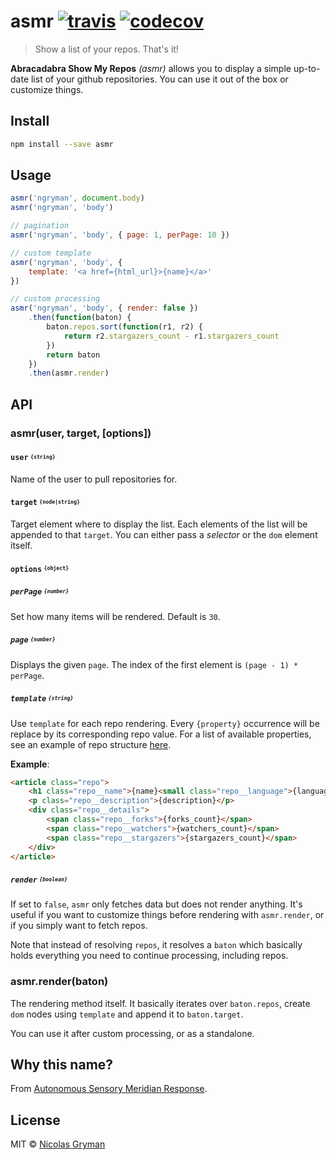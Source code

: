 # asmr [![travis][travis-image]][travis-url] [![codecov][codecov-image]][codecov-url]

[travis-image]: https://img.shields.io/travis/ngryman/asmr.svg?style=flat
[travis-url]: https://travis-ci.org/ngryman/asmr
[codecov-image]: https://img.shields.io/codecov/c/github/ngryman/asmr.svg
[codecov-url]: https://codecov.io/github/ngryman/asmr

> Show a list of your repos. That's it!


**Abracadabra Show My Repos** *(asmr)* allows you to display a simple up-to-date list of your
github repositories.
You can use it out of the box or customize things.

## Install

```bash
npm install --save asmr
```

## Usage

```javascript
asmr('ngryman', document.body)
asmr('ngryman', 'body')

// pagination
asmr('ngryman', 'body', { page: 1, perPage: 10 })

// custom template
asmr('ngryman', 'body', {
	template: '<a href={html_url}>{name}</a>'
})

// custom processing
asmr('ngryman', 'body', { render: false })
	.then(function(baton) {
		baton.repos.sort(function(r1, r2) {
			return r2.stargazers_count - r1.stargazers_count
		})
		return baton
	})
	.then(asmr.render)
```

## API

### asmr(user, target, [options])

#### `user` <sup><sub>`{string}`</sub></sup>

Name of the user to pull repositories for.

#### `target` <sup><sub>`{node|string}`</sub></sup>

Target element where to display the list. Each elements of the list will be appended to that `target`. You can either pass a *selector* or the `dom` element itself.

#### `options` <sup><sub>`{object}`</sub></sup>

##### `perPage` <sup><sub>`{number}`</sub></sup>

Set how many items will be rendered. Default is `30`.

##### `page` <sup><sub>`{number}`</sub></sup>

Displays the given `page`. The index of the first element is `(page - 1) * perPage`.

##### `template` <sup><sub>`{string}`</sub></sup>

Use `template` for each repo rendering. Every `{property}` occurrence will be replace by its corresponding repo value. For a list of available properties, see an example of repo structure [here](https://developer.github.com/v3/repos/#response).

**Example**:

```html
<article class="repo">
	<h1 class="repo__name">{name}<small class="repo__language">{language}</small></h1>
	<p class="repo__description">{description}</p>
	<div class="repo__details">
		<span class="repo__forks">{forks_count}</span>
		<span class="repo__watchers">{watchers_count}</span>
		<span class="repo__stargazers">{stargazers_count}</span>
	</div>
</article>
```

##### `render` <sup><sub>`{boolean}`</sub></sup>

If set to `false`, `asmr` only fetches data but does not render anything. It's useful if you want to customize things before rendering with `asmr.render`, or if you simply want to fetch repos.

Note that instead of resolving `repos`, it resolves a `baton` which basically holds everything you need to continue processing, including repos.

### asmr.render(baton)

The rendering method itself. It basically iterates over `baton.repos`, create `dom` nodes using `template` and append it to `baton.target`.

You can use it after custom processing, or as a standalone.

## Why this name?

From [Autonomous Sensory Meridian Response].

[Autonomous Sensory Meridian Response]: https://www.wikiwand.com/en/Autonomous_sensory_meridian_response

## License

MIT © [Nicolas Gryman](http://ngryman.sh)
